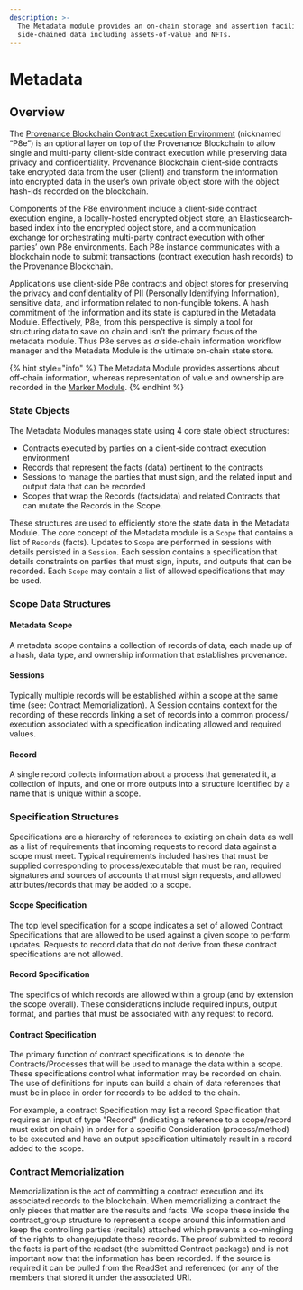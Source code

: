 ```yaml
---
description: >-
  The Metadata module provides an on-chain storage and assertion facility for
  side-chained data including assets-of-value and NFTs.
---
```


# Metadata

## Overview

The [Provenance Blockchain Contract Execution Environment](../p8e/overview/) \(nicknamed “P8e”\) is an optional layer on top of the Provenance Blockchain to allow single and multi-party client-side contract execution while preserving data privacy and confidentiality. Provenance Blockchain client-side contracts take encrypted data from the user \(client\) and transform the information into encrypted data in the user’s own private object store with the object hash-ids recorded on the blockchain.

Components of the P8e environment include a client-side contract execution engine, a locally-hosted encrypted object store, an Elasticsearch-based index into the encrypted object store, and a communication exchange for orchestrating multi-party contract execution with other parties’ own P8e environments. Each P8e instance communicates with a blockchain node to submit transactions \(contract execution hash records\) to the Provenance Blockchain.

Applications use client-side P8e contracts and object stores for preserving the privacy and confidentiality of PII \(Personally Identifying Information\), sensitive data, and information related to non-fungible tokens. A hash commitment of the information and its state is captured in the Metadata Module. Effectively, P8e, from this perspective is simply a tool for structuring data to save on chain and isn’t the primary focus of the metadata module. Thus P8e serves as _a_ side-chain information workflow manager and the Metadata Module is the ultimate on-chain state store.

{% hint style="info" %}
The Metadata Module provides assertions about off-chain information, whereas representation of value and ownership are recorded in the [Marker Module](marker-module.md).
{% endhint %}

### State Objects

The Metadata Modules manages state using 4 core state object structures:

* Contracts executed by parties on a client-side contract execution environment
* Records that represent the facts \(data\) pertinent to the contracts
* Sessions to manage the parties that must sign, and the related input and output data that can be recorded
* Scopes that wrap the Records \(facts/data\) and related Contracts that can mutate the Records in the Scope.

These structures are used to efficiently store the state data in the Metadata Module. The core concept of the Metadata module is a `Scope` that contains a list of `Records` \(facts\). Updates to `Scope` are performed in sessions with details persisted in a `Session`. Each session contains a specification that details constraints on parties that must sign, inputs, and outputs that can be recorded. Each `Scope` may contain a list of allowed specifications that may be used.

### Scope Data Structures

#### Metadata Scope

A metadata scope contains a collection of records of data, each made up of a hash, data type, and ownership information that establishes provenance.

#### Sessions

Typically multiple records will be established within a scope at the same time \(see: Contract Memorialization\). A Session contains context for the recording of these records linking a set of records into a common process/ execution associated with a specification indicating allowed and required values.

#### Record

A single record collects information about a process that generated it, a collection of inputs, and one or more outputs into a structure identified by a name that is unique within a scope.

### Specification Structures

Specifications are a hierarchy of references to existing on chain data as well as a list of requirements that incoming requests to record data against a scope must meet. Typical requirements included hashes that must be supplied corresponding to process/executable that must be ran, required signatures and sources of accounts that must sign requests, and allowed attributes/records that may be added to a scope.

#### Scope Specification

The top level specification for a scope indicates a set of allowed Contract Specifications that are allowed to be used against a given scope to perform updates. Requests to record data that do not derive from these contract specifications are not allowed.

#### Record Specification

The specifics of which records are allowed within a group \(and by extension the scope overall\). These considerations include required inputs, output format, and parties that must be associated with any request to record.

#### Contract Specification

The primary function of contract specifications is to denote the Contracts/Processes that will be used to manage the data within a scope. These specifications control what information may be recorded on chain. The use of definitions for inputs can build a chain of data references that must be in place in order for records to be added to the chain.

For example, a contract Specification may list a record Specification that requires an input of type "Record" \(indicating a reference to a scope/record must exist on chain\) in order for a specific Consideration \(process/method\) to be executed and have an output specification ultimately result in a record added to the scope.

### Contract Memorialization

Memorialization is the act of committing a contract execution and its associated records to the blockchain. When memorializing a contract the only pieces that matter are the results and facts. We scope these inside the contract\_group structure to represent a scope around this information and keep the controlling parties \(recitals\) attached which prevents a co-mingling of the rights to change/update these records. The proof submitted to record the facts is part of the readset \(the submitted Contract package\) and is not important now that the information has been recorded. If the source is required it can be pulled from the ReadSet and referenced \(or any of the members that stored it under the associated URI.

